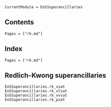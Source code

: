 ```@meta
CurrentModule = EoSSuperancillaries
```

## Contents

```@contents
Pages = ["rk.md"]
```

## Index

```@index
Pages = ["rk.md"]
```

## Redlich-Kwong superancillaries
```@docs
EoSSuperancillaries.rk_vsat
EoSSuperancillaries.rk_vlsat
EoSSuperancillaries.rk_vvsat
EoSSuperancillaries.rk_psat
```